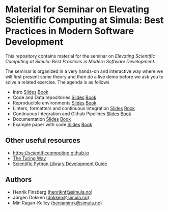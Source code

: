 # Material for Seminar on Elevating Scientific Computing at Simula: Best Practices in Modern Software Development

This repository contains material for the seminar on *Elevating Scientific Computing at Simula: Best Practices in Modern Software Development.*

The seminar is organized in a very hands-on and interactive way where we will first present some theory and then do a live demo before we ask you to solve a related exercise.
The agenda is as follows

- Intro [Slides](https://scientificcomputing.github.io/seminar-23-11-2023/intro-slides.html) [Book](https://scientificcomputing.github.io/seminar-23-11-2023/docs/intro.html)
- Code and Data repositories [Slides](https://scientificcomputing.github.io/seminar-23-11-2023/repo-slides.html) [Book](https://scientificcomputing.github.io/seminar-23-11-2023/docs/repo.html)
- Reproducible environments [Slides](https://scientificcomputing.github.io/seminar-23-11-2023/environments-slides.html) [Book](https://scientificcomputing.github.io/seminar-23-11-2023/docs/environments.html)
- Linters, formatters and continuous integration [Slides](https://scientificcomputing.github.io/seminar-23-11-2023/testing-slides.html) [Book](https://scientificcomputing.github.io/seminar-23-11-2023/docs/testing.html)
- Continuous Integration and Github Pipelines [Slides](https://scientificcomputing.github.io/seminar-23-11-2023/ci-slides.html) [Book](https://scientificcomputing.github.io/seminar-23-11-2023/docs/ci.html)
- Documentation [Slides](https://scientificcomputing.github.io/seminar-23-11-2023/documentation-slides.html) [Book](https://scientificcomputing.github.io/seminar-23-11-2023/docs/documentation.html)
- Example paper with code [Slides](https://scientificcomputing.github.io/seminar-23-11-2023/paper-slides.html) [Book](https://scientificcomputing.github.io/seminar-23-11-2023/docs/paper.html)


## Other useful resources

- https://scientificcomputing.github.io
- [The Turing Way](https://the-turing-way.netlify.app/reproducible-research/reproducible-research)
- [Scientific Python Library Development Guide](https://learn.scientific-python.org/development/)


## Authors
- Henrik Finsberg (henriknf@simula.no)
- Jørgen Dokken (dokken@simula.no)
- Min Ragan-Kelley (benjaminrk@simula.no)

